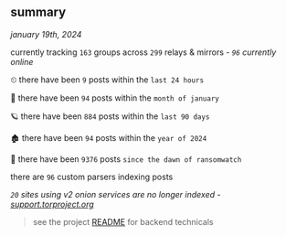 
## summary
_january 19th, 2024_

currently tracking `163` groups across `299` relays & mirrors - _`96` currently online_

⏲ there have been `9` posts within the `last 24 hours`

🦈 there have been `94` posts within the `month of january`

🪐 there have been `884` posts within the `last 90 days`

🏚 there have been `94` posts within the `year of 2024`

🦕 there have been `9376` posts `since the dawn of ransomwatch`

there are `96` custom parsers indexing posts

_`20` sites using v2 onion services are no longer indexed - [support.torproject.org](https://support.torproject.org/onionservices/v2-deprecation/)_

> see the project [README](https://github.com/joshhighet/ransomwatch#ransomwatch--) for backend technicals
